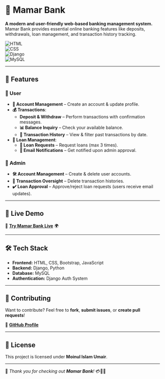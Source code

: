 # 🏦 Mamar Bank  

**A modern and user-friendly web-based banking management system.**  
Mamar Bank provides essential online banking features like deposits, withdrawals, loan management, and transaction history tracking.  

![HTML](https://img.shields.io/badge/HTML-E34F26?style=for-the-badge&logo=html5&logoColor=white)  
![CSS](https://img.shields.io/badge/CSS-1572B6?style=for-the-badge&logo=css3&logoColor=white)  
![Django](https://img.shields.io/badge/Django-092E20?style=for-the-badge&logo=django&logoColor=white)  
![MySQL](https://img.shields.io/badge/MySQL-4479A1?style=for-the-badge&logo=mysql&logoColor=white)  

---

## 🌟 Features  

### 👤 User  

- **🔑 Account Management** – Create an account & update profile.  
- **💰 Transactions**:  
  - **Deposit & Withdraw** – Perform transactions with confirmation messages.  
  - **📊 Balance Inquiry** – Check your available balance.  
  - **📜 Transaction History** – View & filter past transactions by date.  
- **🏦 Loan Management**:  
  - **📌 Loan Requests** – Request loans (max 3 times).  
  - **📩 Email Notifications** – Get notified upon admin approval.  

### 🔐 Admin  

- **🛠️ Account Management** – Create & delete user accounts.  
- **📝 Transaction Oversight** – Delete transaction histories.  
- **✔️ Loan Approval** – Approve/reject loan requests (users receive email updates).  

---

## 🚀 Live Demo  

🔗 **[Try Mamar Bank Live](https://mamar-bank-system.onrender.com)** 🌍  

---

## 🛠️ Tech Stack  

- **Frontend:** HTML, CSS, Bootstrap, JavaScript  
- **Backend:** Django, Python  
- **Database:** MySQL  
- **Authentication:** Django Auth System  

---

## 🤝 Contributing  

Want to contribute? Feel free to **fork**, **submit issues**, or **create pull requests**!  

🔗 **[GitHub Profile](https://github.com/Umair505)**  

---

## 📜 License  

This project is licensed under **Moinul Islam Umair**.  

---

🎉 _Thank you for checking out **Mamar Bank**!_ 💳🏦🚀  
